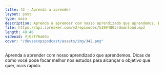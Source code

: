```yaml
---
title: 42 - Aprenda a aprender
layout: post
type: main
description: Aprenda a aprender com nosso aprendizado que aprendemos. Dicas de como você pode focar melhor nos estudos para alcançar o objetivo que quer, mais rápido.
file: https://api.spreaker.com/v2/episodes/51994803/download.mp3
length: 48:46
videoid: VjGrtY6a64o
cover: "/devsecopspodcast/assets/img/342.png"
---
```


Aprenda a aprender com nosso aprendizado que aprendemos. Dicas de como você pode focar melhor nos estudos para alcançar o objetivo que quer, mais rápido.